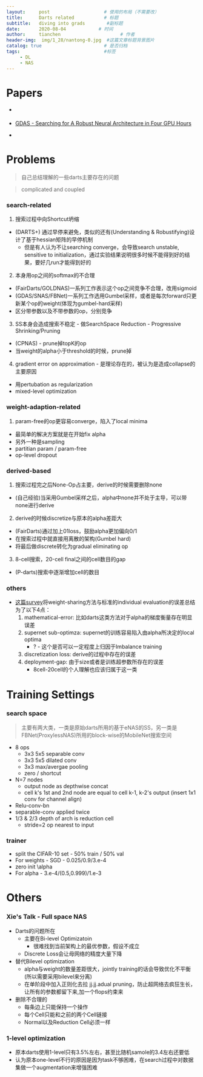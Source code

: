 ```yaml
---
layout:     post                    # 使用的布局（不需要改）
title:      Darts related           # 标题 
subtitle:   diving into grads        #副标题
date:       2020-08-04            # 时间
author:     tianchen                      # 作者
header-img:  img/1_28/nantong-0.jpg  #这篇文章标题背景图片  
catalog: true                       # 是否归档
tags:                               #标签
     - DL
     - NAS
---
```


# Papers

- []()

- [GDAS - Searching for A Robust Neural Architecture in Four GPU Hours](https://arxiv.org/abs/1910.04465)

- []()


# Problems

> 自己总结理解的一些darts主要存在的问题

> complicated and coupled
 
### search-related

1. 搜索过程中向Shortcut坍缩
* (DARTS+) 通过早停来避免，类似的还有(Understanding & Robustifying)设计了基于hessian矩阵的早停机制
	* 但是有人认为不让searching converge，会导致search unstable, sensitive to initialization，通过实验结果说明很多时候不能得到好的结果，要好几run才能得到好的

2. 本身用op之间的softmax的不合理
* (FairDarts/GOLDNAS)一系列工作表示这个op之间竞争不合理，改用sigmoid
* (GDAS/SNAS/FBNet)一系列工作选用Gumbel采样，或者是每次forward只更新某个op的weight(体现为gumbel-hard采样)
* 区分带参数以及不带参数的op，分别竞争

3. SS本身会造成搜索不稳定 - 做SearchSpace Reduction - Progressive Shrinking/Pruning
* (CPNAS) - prune掉topK的op
* 当weight的alpha小于threshold的时候，prune掉

4. gradient error on approximation - 是理论存在的，被认为是造成collapse的主要原因
* 用pertubation as regularization
* mixed-level optimization

### weight-adaption-related

1. param-free的op更容易converge，陷入了local minima
* 最简单的解决方案就是在开始fix alpha
* 另外一种是sampling
* partitian param / param-free
* op-level dropout

### derived-based

1. 搜索过程完之后None-Op占主要，derive的时候需要删除none
* (自己经验)当采用Gumbel采样之后，alpha中none并不处于主导，可以带none进行derive

2. derive的时候discretize与原本的alpha差距大
* (FairDarts)通过加上01loss，鼓励alpha更加偏向0/1
* 在搜索过程中就直接用离散的架构(Gumbel hard)
* 将最后做discrete转化为gradual eliminating op

3. 8-cell搜索，20-cell final之间的cell数目的gap
* (P-darts)搜索中逐渐增加cell的数目

### others

* [这篇survey]()将weight-sharing方法与标准的individual evaluation的误差总结为了以下4点：
	1. mathematical-error: 比如darts这类方法对于alpha的梯度衡量存在明显误差
	2. supernet sub-optimza: supernet的训练容易陷入由alpha所决定的local optima
		* ? - 这个是否可以一定程度上归因于Imbalance training
	3. discretization loss: derive的过程中存在的误差
	4. deployment-gap: 由于size或者是训练超参数所存在的误差
		* 8cell-20cell的个人理解也应该归属于这一类


# Training Settings

### search space

> 主要有两大类，一类是原始darts所用的基于eNAS的SS，另一类是FBNet(ProxylessNAS)所用的block-wise的MobileNet搜索空间

* 8 ops
	* 3x3 5x5 separable conv
	* 3x3 5x5 dilated conv
	* 3x3 max/avergae pooling
	* zero / shortcut
* N=7 nodes
	* output node as depthwise concat
	* cell k's 1st and 2nd node are equal to cell k-1, k-2's output (insert 1x1 conv for channel align)
* Relu-conv-bn 
* separable-conv applied twice
* 1/3 & 2/3 depth of arch is reduction cell
	* stride=2 op nearest to input

### trainer

* split the CIFAR-10 set - 50% train / 50% val
* For weights - SGD - 0.025/0.9/3.e-4
* zero init \alpha
* For alpha - 3.e-4/(0.5,0.999)/1.e-3

# Others

### Xie's Talk - Full space NAS

* Darts的问题所在
	* 主要在Bi-level Optimizatoin
		* 很难找到当前架构上的最优参数，假设不成立
	* Discrete Loss会让母网络的精度大量下降
* 替代Bilevel optimization
	* alpha与weight的数量差距很大，jointly training的话会导致优化不平衡(所以需要采用bilevel来分离)
	* 在单阶段中加入正则化去拉 
	jj.jj.adual pruning，防止超网络去疯狂生长，让所有的参数都留下来,加一个flops约束来
* 删除不合理的
	* 每条边上只能保持一个操作
	* 每个Cell只能和之前的两个Cell链接
	* Normal以及Reduction Cell必须一样

### 1-level optimization

* 原本darts使用1-level只有3.5%左右，甚至比随机samole的3.4左右还要低 
* 认为原本one-level不行的原因是因为task不够困难，在search过程中对数据集做一个augmentation来增强困难
